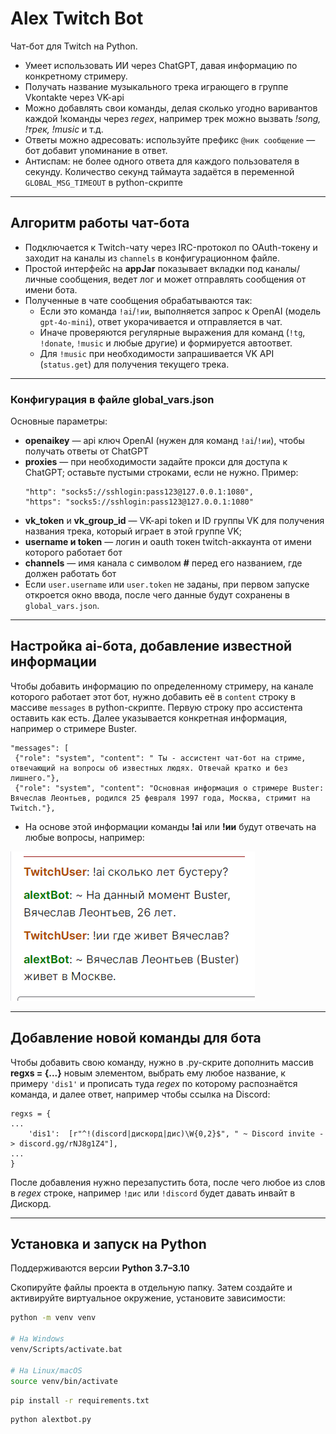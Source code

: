 # Alex Twitch Bot

Чат-бот для Twitch на Python. 
- Умеет использовать ИИ через ChatGPT, давая информацию по конкретному стримеру. 
- Получать название музыкального трека играющего в группе Vkontakte через VK-api
- Можно добавлять свои команды, делая сколько угодно варивантов каждой !команды через *regex*, например трек можно вызвать *!song, !трек, !music* и т.д.
- Ответы можно адресовать: используйте префикс `@ник сообщение` — бот добавит упоминание в ответ.  
- Антиспам: не более одного ответа для каждого пользователя в секунду. Количество секунд таймаута задаётся в переменной `GLOBAL_MSG_TIMEOUT` в python-скрипте

---

## Алгоритм работы чат-бота

- Подключается к Twitch-чату через IRC-протокол по OAuth-токену и заходит на каналы из `channels` в конфигурационном файле.
- Простой интерфейс на **appJar** показывает вкладки под каналы/личные сообщения, ведет лог и может отправлять сообщения от имени бота.
- Полученные в чате сообщения обрабатываются так:
  - Если это команда `!ai`/`!ии`, выполняется запрос к OpenAI (модель `gpt-4o-mini`), ответ укорачивается и отправляется в чат.
  - Иначе проверяются регулярные выражения для команд (`!tg`, `!donate`, `!music` и любые другие) и формируется автоответ.
  - Для `!music` при необходимости запрашивается VK API (`status.get`) для получения текущего трека.

---

### Конфигурация в файле global_vars.json

Основные параметры:
- **openaikey** — api ключ OpenAI (нужен для команд `!ai`/`!ии`), чтобы получать ответы от ChatGPT
- **proxies** — при необходимости задайте прокси для доступа к ChatGPT; оставьте пустыми строками, если не нужно. Пример:
  ```
  "http": "socks5://sshlogin:pass123@127.0.0.1:1080",
  "https": "socks5://sshlogin:pass123@127.0.0.1:1080"
  ```
- **vk_token** и **vk_group_id** — VK-api token и ID группы VK для получения названия трека, который играет в этой группе VK;
- **username и token** — логин и oauth токен twitch-аккаунта от имени которого работает бот
- **channels** — имя канала с символом **#** перед его названием, где должен работать бот
- Если `user.username` или `user.token` не заданы, при первом запуске откроется окно ввода, после чего данные будут сохранены в `global_vars.json`.

---

## Настройка ai-бота, добавление известной информации

Чтобы добавить информацию по определенному стримеру, на канале которого работает этот бот, нужно добавить её в `content` строку в массиве `messages` в python-скрипте.
Первую строку про ассистента оставить как есть. Далее указывается конкретная информация, например о стримере Buster. 
```
"messages": [
 {"role": "system", "content": " Ты - ассистент чат-бот на стриме, отвечающий на вопросы об известных людях. Отвечай кратко и без лишнего."},
 {"role": "system", "content": "Основная информация о стримере Buster: Вячеслав Леонтьев, родился 25 февраля 1997 года, Москва, стримит на Twitch."},
```
- На основе этой информации команды **!ai** или **!ии** будут отвечать на любые вопросы, например:

![Chat screenshot](chat_ai_screenshot.png)

---

## Добавление новой команды для бота

Чтобы добавить свою команду, нужно в .py-скрите дополнить массив **regxs = {...}** новым элементом, выбрать ему любое название, к примеру `'dis1'` и прописать туда *regex* по которому распознаётся команда, и далее ответ, например чтобы ссылка на Discord:
```
regxs = {
...
    'dis1':  [r"^!(discord|дискорд|дис)\W{0,2}$", " ~ Discord invite -> discord.gg/rNJ8g1Z4"],
...
}
```
После добавления нужно перезапустить бота, после чего любое из слов в *regex* строке, например `!дис` или `!discord` будет давать инвайт в Дискорд.

---

## Установка и запуск на Python

Поддерживаются версии **Python 3.7–3.10** 

Скопируйте файлы проекта в отдельную папку. Затем создайте и активируйте виртуальное окружение, установите зависимости:

```bash
python -m venv venv

# На Windows
venv/Scripts/activate.bat

# На Linux/macOS
source venv/bin/activate
```

```bash
pip install -r requirements.txt
```
```
python alextbot.py
```


